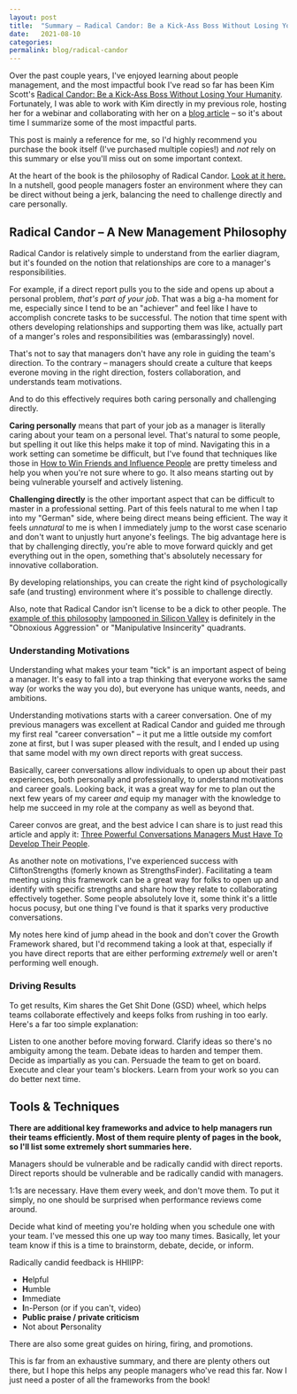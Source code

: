 ```yaml
---
layout: post
title:  "Summary – Radical Candor: Be a Kick-Ass Boss Without Losing Your Humanity"
date:   2021-08-10
categories:
permalink: blog/radical-candor
---
```


Over the past couple years, I've enjoyed learning about people management, and the most impactful book I've read so far has been Kim Scott's [Radical Candor: Be a Kick-Ass Boss Without Losing Your Humanity](https://www.radicalcandor.com/). Fortunately, I was able to work with Kim directly in my previous role, hosting her for a webinar and collaborating with her on a [blog article](https://blog.bonus.ly/radical-candor) – so it's about time I summarize some of the most impactful parts.

This post is mainly a reference for me, so I'd highly recommend you purchase the book itself (I've purchased multiple copies!) and _not_ rely on this summary or else you'll miss out on some important context.

At the heart of the book is the philosophy of Radical Candor. [Look at it here.](https://www.radicalcandor.com/our-approach/) In a nutshell, good people managers foster an environment where they can be direct without being a jerk, balancing the need to challenge directly and care personally.

## Radical Candor – A New Management Philosophy

Radical Candor is relatively simple to understand from the earlier diagram, but it's founded on the notion that relationships are core to a manager's responsibilities.

For example, if a direct report pulls you to the side and opens up about a personal problem, _that's part of your job_. That was a big a-ha moment for me, especially since I tend to be an "achiever" and feel like I have to accomplish concrete tasks to be successful. The notion that time spent with others developing relationships and supporting them was like, actually part of a manger's roles and responsibilities was (embarassingly) novel.

That's not to say that managers don't have any role in guiding the team's direction. To the contrary – managers should create a culture that keeps everone moving in the right direction, fosters collaboration, and understands team motivations.

And to do this effectively requires both caring personally and challenging directly.

**Caring personally** means that part of your job as a manager is literally caring about your team on a personal level. That's natural to some people, but spelling it out like this helps make it top of mind. Navigating this in a work setting can sometime be difficult, but I've found that techniques like those in [How to Win Friends and Influence People](https://www.goodreads.com/book/show/4865.How_to_Win_Friends_and_Influence_People) are pretty timeless and help you when you're not sure where to go. It also means starting out by being vulnerable yourself and actively listening.

**Challenging directly** is the other important aspect that can be difficult to master in a professional setting. Part of this feels natural to me when I tap into my "German" side, where being direct means being efficient. The way it feels _unnatural_ to me is when I immediately jump to the worst case scenario and don't want to unjustly hurt anyone's feelings. The big advantage here is that by challenging directly, you're able to move forward quickly and get everything out in the open, something that's absolutely necessary for innovative collaboration.

By developing relationships, you can create the right kind of psychologically safe (and trusting) environment where it's possible to challenge directly.

Also, note that Radical Candor isn't license to be a dick to other people. The [example of this philosophy](https://www.youtube.com/watch?v=V98MDswEl9Y) [lampooned in Silicon Valley](https://www.youtube.com/watch?v=sjTmIB6IUXw) is definitely in the "Obnoxious Aggression" or "Manipulative Insincerity" quadrants.


### Understanding Motivations

Understanding what makes your team "tick" is an important aspect of being a manager. It's easy to fall into a trap thinking that everyone works the same way (or works the way you do), but everyone has unique wants, needs, and ambitions.

Understanding motivations starts with a career conversation. One of my previous managers was excellent at Radical Candor and guided me through my first real "career conversation" – it put me a little outside my comfort zone at first, but I was super pleased with the result, and I ended up using that same model with my own direct reports with great success.

Basically, career conversations allow individuals to open up about their past experiences, both personally and professionally, to understand motivations and career goals. Looking back, it was a great way for me to plan out the next few years of my career _and_ equip my manager with the knowledge to help me succeed in my role at the company as well as beyond that.

Career convos are great, and the best advice I can share is to just read this article and apply it: [Three Powerful Conversations Managers Must Have To Develop Their People](https://review.firstround.com/three-powerful-conversations-managers-must-have-to-develop-their-people).

As another note on motivations, I've experienced success with CliftonStrengths (fomerly known as StrengthsFinder). Facilitating a team meeting using this framework can be a great way for folks to open up and identify with specific strengths and share how they relate to collaborating effectively together. Some people absolutely love it, some think it's a little hocus pocusy, but one thing I've found is that it sparks very productive conversations.

My notes here kind of jump ahead in the book and don't cover the Growth Framework shared, but I'd recommend taking a look at that, especially if you have direct reports that are either performing _extremely_ well or aren't performing well enough.


### Driving Results

To get results, Kim shares the Get Shit Done (GSD) wheel, which helps teams collaborate effectively and keeps folks from rushing in too early. Here's a far too simple explanation:

Listen to one another before moving forward.
Clarify ideas so there's no ambiguity among the team.
Debate ideas to harden and temper them.
Decide as impartially as you can.
Persuade the team to get on board.
Execute and clear your team's blockers.
Learn from your work so you can do better next time.

## Tools & Techniques

**There are additional key frameworks and advice to help managers run their teams efficiently. Most of them require plenty of pages in the book, so I'll list some extremely short summaries here.**

Managers should be vulnerable and be radically candid with direct reports. Direct reports should be vulnerable and be radically candid with managers.

1:1s are necessary. Have them every week, and don't move them. To put it simply, no one should be surprised when performance reviews come around.

Decide what kind of meeting you're holding when you schedule one with your team. I've messed this one up way too many times. Basically, let your team know if this is a time to brainstorm, debate, decide, or inform.

Radically candid feedback is HHIIPP:
 - **H**elpful
 - **H**umble
 - **I**mmediate
 - **I**n-Person (or if you can't, video)
 - **Public praise / private criticism**
 - Not about **P**ersonality


There are also some great guides on hiring, firing, and promotions.



This is far from an exhaustive summary, and there are plenty others out there, but I hope this helps any people managers who've read this far. Now I just need a poster of all the frameworks from the book!
